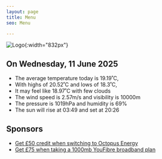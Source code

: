 ```yaml
---
layout: page
title: Menu
seo: Menu

---
```


![Logo](/images/logo.jpg){:width="832px"}

<!-- weather_marker starts -->
## On Wednesday, 11 June 2025

- The average temperature today is 19.19˚C,
- With highs of 20.52˚C and lows of 18.3˚C,
- It may feel like 18.97˚C with few clouds
- The wind speed is 2.57m/s and visibility is 10000m
- The pressure is 1019hPa and humidity is 69%
- The sun will rise at 03:49 and set at 20:26

<!-- weather_marker ends -->

## Sponsors

- [Get £50 credit when switching to Octopus Energy](https://bit.ly/3oD1nnS)
- [Get £75 when taking a 1000mb YouFibre broadband plan](https://aklam.io/91zWhU?)
